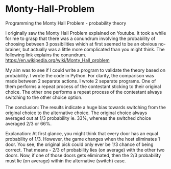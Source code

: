 # Monty-Hall-Problem
Programming the Monty Hall Problem - probability theory

I originally saw the Monty Hall Problem explained on Youtube.
It took a while for me to grasp that there was a conundrum involving the probability of choosing between 3 possibilities which at first seemed to be an obvious no-brainer, but actually was a little more complicated than you might think.
The following link explains the conundrum.
https://en.wikipedia.org/wiki/Monty_Hall_problem

My aim was to see if I could write a program to validate the theory based on probability.
I wrote the code in Python. For clarity, the comparison was made between 2 separate actions.
I wrote 2 separate programs. One of them performs a repeat process of the contestant sticking to their original choice. The other one performs a repeat process of the contestant always switching to the other choice option.

The conclusion: The results indicate a huge bias towards switching from the original choice to the alternative choice. The original choice always averaged out at 1/3 probability ie. 33%,  whereas the switched choice averaged 2/3 or 66%.

Explanation: At first glance, you might think that every door has an equal probability of 1/3. However, the game changes when the host eliminates 1 door. You see, the original pick could only ever be 1/3 chance of being correct. That means - 2/3 of probability lies (on average) with the other two doors. Now, if one of those doors gets eliminated, then the 2/3 probability must lie (on average) within the alternative (switch) case.


